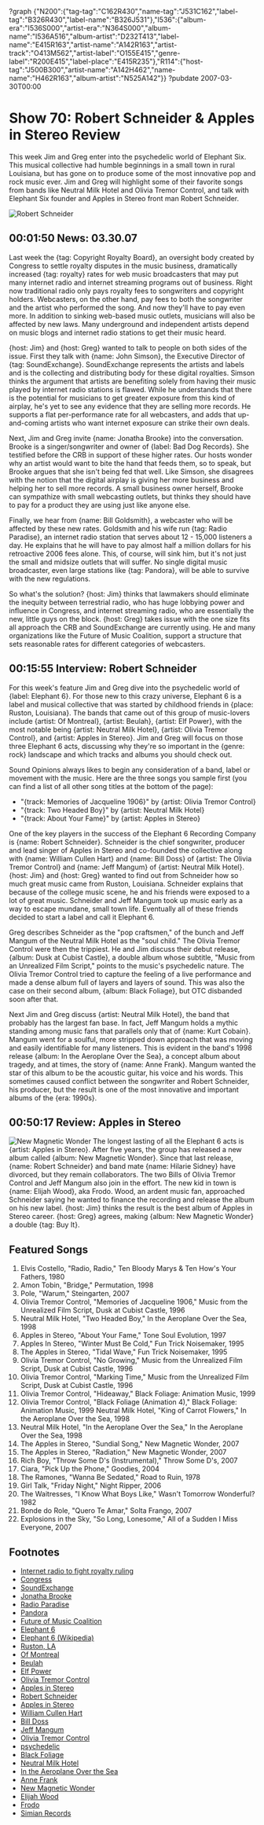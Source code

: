 ?graph {"N200":{"tag-tag":"C162R430","name-tag":"J531C162","label-tag":"B326R430","label-name":"B326J531"},"I536":{"album-era":"I536S000","artist-era":"N364S000","album-name":"I536A516","album-artist":"D232T413","label-name":"E415R163","artist-name":"A142R163","artist-track":"O413M562","artist-label":"O155E415","genre-label":"R200E415","label-place":"E415R235"},"R114":{"host-tag":"J500B300","artist-name":"A142H462","name-name":"H462R163","album-artist":"N525A142"}}
?pubdate 2007-03-30T00:00

# Show 70: Robert Schneider & Apples in Stereo Review
This week Jim and Greg enter into the psychedelic world of Elephant Six. This musical collective had humble beginnings in a small town in rural Louisiana, but has gone on to produce some of the most innovative pop and rock music ever. Jim and Greg will highlight some of their favorite songs from bands like Neutral Milk Hotel and Olivia Tremor Control, and talk with Elephant Six founder and Apples in Stereo front man Robert Schneider.

![Robert Schneider](http://sound-images.s3.amazonaws.com/images/2007/RobertSchneider1.jpeg)

## 00:01:50 News: 03.30.07
Last week the {tag: Copyright Royalty Board}, an oversight body created by Congress to settle royalty disputes in the music business, dramatically increased {tag: royalty} rates for web music broadcasters that may put many internet radio and internet streaming programs out of business. Right now traditional radio only pays royalty fees to songwriters and copyright holders. Webcasters, on the other hand, pay fees to both the songwriter and the artist who performed the song. And now they'll have to pay even more. In addition to sinking web-based music outlets, musicians will also be affected by new laws. Many underground and independent artists depend on music blogs and internet radio stations to get their music heard.

{host: Jim} and {host: Greg} wanted to talk to people on both sides of the issue. First they talk with {name: John Simson}, the Executive Director of {tag: SoundExchange}. SoundExchange represents the artists and labels and is the collecting and distributing body for these digital royalties. Simson thinks the argument that artists are benefiting solely from having their music played by internet radio stations is flawed. While he understands that there is the potential for musicians to get greater exposure from this kind of airplay, he's yet to see any evidence that they are selling more records. He supports a flat per-performance rate for all webcasters, and adds that up-and-coming artists who want internet exposure can strike their own deals.

Next, Jim and Greg invite {name: Jonatha Brooke} into the conversation. Brooke is a singer/songwriter and owner of {label: Bad Dog Records}. She testified before the CRB in support of these higher rates. Our hosts wonder why an artist would want to bite the hand that feeds them, so to speak, but Brooke argues that she isn't being fed that well. Like Simson, she disagrees with the notion that the digital airplay is giving her more business and helping her to sell more records. A small business owner herself, Brooke can sympathize with small webcasting outlets, but thinks they should have to pay for a product they are using just like anyone else.

Finally, we hear from {name: Bill Goldsmith}, a webcaster who will be affected by these new rates. Goldsmith and his wife run {tag: Radio Paradise}, an internet radio station that serves about 12 - 15,000 listeners a day. He explains that he will have to pay almost half a million dollars for his retroactive 2006 fees alone. This, of course, will sink him, but it's not just the small and midsize outlets that will suffer. No single digital music broadcaster, even large stations like {tag: Pandora}, will be able to survive with the new regulations.

So what's the solution? {host: Jim} thinks that lawmakers should eliminate the inequity between terrestrial radio, who has huge lobbying power and influence in Congress, and internet streaming radio, who are essentially the new, little guys on the block. {host: Greg} takes issue with the one size fits all approach the CRB and SoundExchange are currently using. He and many organizations like the Future of Music Coalition, support a structure that sets reasonable rates for different categories of webcasters.

## 00:15:55 Interview: Robert Schneider
For this week's feature Jim and Greg dive into the psychedelic world of {label: Elephant 6}. For those new to this crazy universe, Elephant 6 is a label and musical collective that was started by childhood friends in {place: Ruston, Louisiana}. The bands that came out of this group of music-lovers include {artist: Of Montreal}, {artist: Beulah}, {artist: Elf Power}, with the most notable being {artist: Neutral Milk Hotel}, {artist: Olivia Tremor Control}, and {artist: Apples in Stereo}. Jim and Greg will focus on those three Elephant 6 acts, discussing why they're so important in the {genre: rock} landscape and which tracks and albums you should check out.

Sound Opinions always likes to begin any consideration of a band, label or movement with the music. Here are the three songs you sample first (you can find a list of all other song titles at the bottom of the page):

- "{track: Memories of Jacqueline 1906}" by {artist: Olivia Tremor Control}
- "{track: Two Headed Boy}" by {artist: Neutral Milk Hotel}
- "{track: About Your Fame}" by {artist: Apples in Stereo}

One of the key players in the success of the Elephant 6 Recording Company is {name: Robert Schneider}. Schneider is the chief songwriter, producer and lead singer of Apples in Stereo and co-founded the collective along with {name: William Cullen Hart} and {name: Bill Doss} of {artist: The Olivia Tremor Control} and {name: Jeff Mangum} of {artist: Neutral Milk Hotel}. {host: Jim} and {host: Greg} wanted to find out from Schneider how so much great music came from Ruston, Louisiana. Schneider explains that because of the college music scene, he and his friends were exposed to a lot of great music. Schneider and Jeff Mangum took up music early as a way to escape mundane, small town life. Eventually all of these friends decided to start a label and call it Elephant 6.

Greg describes Schneider as the "pop craftsmen," of the bunch and Jeff Mangum of the Neutral Milk Hotel as the "soul child." The Olivia Tremor Control were then the trippiest. He and Jim discuss their debut release, {album: Dusk at Cubist Castle}, a double album whose subtitle, "Music from an Unrealized Film Script," points to the music's psychedelic nature. The Olivia Tremor Control tried to capture the feeling of a live performance and made a dense album full of layers and layers of sound. This was also the case on their second album, {album: Black Foliage}, but OTC disbanded soon after that.

Next Jim and Greg discuss {artist: Neutral Milk Hotel}, the band that probably has the largest fan base. In fact, Jeff Mangum holds a mythic standing among music fans that parallels only that of {name: Kurt Cobain}. Mangum went for a soulful, more stripped down approach that was moving and easily identifiable for many listeners. This is evident in the band's 1998 release {album: In the Aeroplane Over the Sea}, a concept album about tragedy, and at times, the story of {name: Anne Frank}. Mangum wanted the star of this album to be the acoustic guitar, his voice and his words. This sometimes caused conflict between the songwriter and Robert Schneider, his producer, but the result is one of the most innovative and important albums of the {era: 1990s}.

## 00:50:17 Review: Apples in Stereo
![New Magnetic Wonder](http://is2.mzstatic.com/image/thumb/Music/v4/a7/bf/99/a7bf99b0-64f9-45c5-e8ae-868b1f97b1a6/source/600x600bb.jpg "2729853/213698280")
The longest lasting of all the Elephant 6 acts is {artist: Apples in Stereo}. After five years, the group has released a new album called {album: New Magnetic Wonder}. Since that last release, {name: Robert Schneider} and band mate {name: Hilarie Sidney} have divorced, but they remain collaborators. The two Bills of Olivia Tremor Control and Jeff Mangum also join in the effort. The new kid in town is {name: Elijah Wood}, aka Frodo. Wood, an ardent music fan, approached Schneider saying he wanted to finance the recording and release the album on his new label. {host: Jim} thinks the result is the best album of Apples in Stereo career. {host: Greg} agrees, making {album: New Magnetic Wonder} a double {tag: Buy It}.


## Featured Songs
1. Elvis Costello, "Radio, Radio," Ten Bloody Marys & Ten How's Your Fathers, 1980
2. Amon Tobin, "Bridge," Permutation, 1998
3. Pole, "Warum," Steingarten, 2007
4. Olivia Tremor Control, "Memories of Jacqueline 1906," Music from the Unrealized Film Script, Dusk at Cubist Castle, 1996
5. Neutral Milk Hotel, "Two Headed Boy," In the Aeroplane Over the Sea, 1998
6. Apples in Stereo, "About Your Fame," Tone Soul Evolution, 1997
7. Apples In Stereo, "Winter Must Be Cold," Fun Trick Noisemaker, 1995
8. The Apples in Stereo, "Tidal Wave," Fun Trick Noisemaker, 1995
9. Olivia Tremor Control, "No Growing," Music from the Unrealized Film Script, Dusk at Cubist Castle, 1996
10. Olivia Tremor Control, "Marking Time," Music from the Unrealized Film Script, Dusk at Cubist Castle, 1996
11. Olivia Tremor Control, "Hideaway," Black Foliage: Animation Music, 1999
12. Olivia Tremor Control, "Black Foliage (Animation 4)," Black Foliage: Animation Music, 1999 Neutral Milk Hotel, "King of Carrot Flowers," In the Aeroplane Over the Sea, 1998
13. Neutral Milk Hotel, "In the Aeroplane Over the Sea," In the Aeroplane Over the Sea, 1998
14. The Apples in Stereo, "Sundial Song," New Magnetic Wonder, 2007
15. The Apples in Stereo, "Radiation," New Magnetic Wonder, 2007
16. Rich Boy, "Throw Some D's (Instrumental)," Throw Some D's, 2007
17. Ciara, "Pick Up the Phone," Goodies, 2004
18. The Ramones, "Wanna Be Sedated," Road to Ruin, 1978
19. Girl Talk, "Friday Night," Night Ripper, 2006
20. The Waitresses, "I Know What Boys Like," Wasn't Tomorrow Wonderful? 1982
21. Bonde do Role, "Quero Te Amar," Solta Frango, 2007
22. Explosions in the Sky, "So Long, Lonesome," All of a Sudden I Miss Everyone, 2007

## Footnotes
- [Internet radio to fight royalty ruling](http://money.cnn.com/2007/03/14/technology/radio_streaming/?postversion=2007031507)
- [Congress](http://www.congress.org/congressorg/home/)
- [SoundExchange](http://www.soundexchange.com/)
- [Jonatha Brooke](http://www.jonathabrooke.com/)
- [Radio Paradise](http://www.radioparadise.com/)
- [Pandora](http://www.pandora.com/)
- [Future of Music Coalition](http://www.futureofmusic.org/news/webcastingrates07.cfm)
- [Elephant 6](http://www.elephant6.com/)
- [Elephant 6 (Wikipedia)](http://en.wikipedia.org/wiki/Elephant_6)
- [Ruston, LA](http://www.rustonlouisiana.com/)
- [Of Montreal](http://www.ofmontreal.net/flashsite/index.html)
- [Beulah](http://www.allmusic.com/cg/amg.dll?p=amg&sql=11:09fuxq9jldke)
- [Elf Power](http://www.elfpower.com/)
- [Olivia Tremor Control](http://en.wikipedia.org/wiki/The_Olivia_Tremor_Control)
- [Apples in Stereo](http://applesinstereo.com/)
- [Robert Schneider](http://en.wikipedia.org/wiki/Robert_Schneider)
- [Apples in Stereo](http://www.allmusic.com/cg/amg.dll?p=amg&sql=11:wjfuxq8gldfe)
- [William Cullen Hart](http://en.wikipedia.org/wiki/Will_Cullen_Hart)
- [Bill Doss](http://en.wikipedia.org/wiki/Bill_Doss)
- [Jeff Mangum](http://en.wikipedia.org/wiki/Jeff_Mangum)
- [Olivia Tremor Control](http://www.allmusic.com/cg/amg.dll?p=amg&sql=11:3ifyxq9hld6e)
- [psychedelic](http://www.britannica.com/psychedelic/trip_main.html)
- [Black Foliage](http://www.amazon.com/Black-Foliage-Animation-Olivia-Control/dp/B00000I90W)
- [Neutral Milk Hotel](http://www.allmusic.com/cg/amg.dll?p=amg&sql=11:hiftxq9hld6e)
- [In the Aeroplane Over the Sea](http://en.wikipedia.org/wiki/In_the_Aeroplane_Over_the_Sea)
- [Anne Frank](http://www.annefrank.com/)
- [New Magnetic Wonder](http://www.metacritic.com/music/artists/applesinstereo/newmagneticwonder?q=new%20magnetic%20wonder)
- [Elijah Wood](http://www.imdb.com/name/nm0000704/)
- [Frodo](http://images.google.com/images?q=frodo&ie=UTF-8&oe=UTF-8&aq=t&rls=org.mozilla:en-US:official&client=firefox-a&um=1&sa=N&tab=wi)
- [Simian Records](http://en.wikipedia.org/wiki/Simian_Records)
